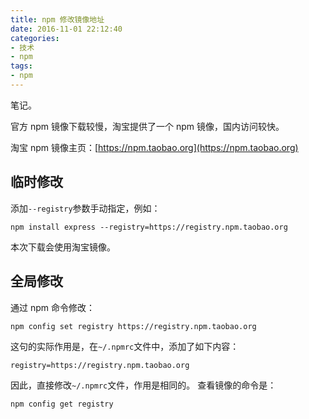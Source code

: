 ```yaml
---
title: npm 修改镜像地址
date: 2016-11-01 22:12:40
categories:
- 技术
- npm
tags:
- npm
---
```

笔记。

<!-- more -->

官方 npm 镜像下载较慢，淘宝提供了一个 npm 镜像，国内访问较快。

淘宝 npm 镜像主页：[https://npm.taobao.org](https://npm.taobao.org)

## 临时修改 ##

添加`--registry`参数手动指定，例如：

```
npm install express --registry=https://registry.npm.taobao.org
```

本次下载会使用淘宝镜像。

## 全局修改 ##

通过 npm 命令修改：

```
npm config set registry https://registry.npm.taobao.org
```

这句的实际作用是，在`~/.npmrc`文件中，添加了如下内容：

```
registry=https://registry.npm.taobao.org
```

因此，直接修改`~/.npmrc`文件，作用是相同的。
查看镜像的命令是：

```
npm config get registry
```
